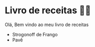 # Livro de receitas :man_cook:   

Olá, Bem vindo ao meu livro de receitas

- Strogonoff de Frango
- Pavê

